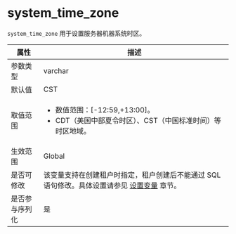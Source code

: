 # system_time_zone

`system_time_zone` 用于设置服务器机器系统时区。

| **属性**  |                                                              **描述**                                                              |
|---------|----------------------------------------------------------------------------------------------------------------------------------|
| 参数类型    | varchar                                       |
| 默认值     | CST                                           |
| 取值范围    | <ul><li> 数值范围：\[-12:59,+13:00\]。 </li> <li> CDT（美国中部夏令时区）、CST（中国标准时间）等时区地域。 </li> </ul>     |
| 生效范围    | Global                                        |
| 是否可修改   | 该变量支持在创建租户时指定，租户创建后不能通过 SQL 语句修改。具体设置请参见 [设置变量](../../../200.system-management/200.configuration-management/300.set-variables.md) 章节。                          |
| 是否参与序列化 | 是                                             |
